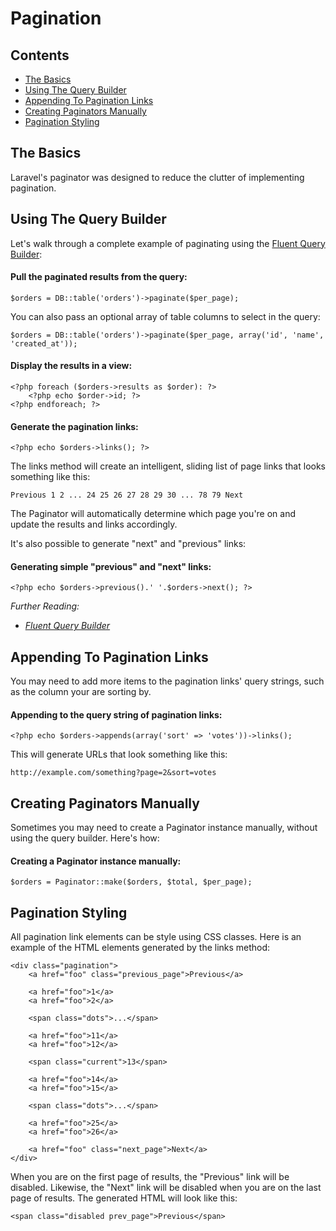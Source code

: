 # Pagination

## Contents

- [The Basics](#the-basics)
- [Using The Query Builder](#using-the-query-builder)
- [Appending To Pagination Links](#appending-to-pagination-links)
- [Creating Paginators Manually](#creating-paginators-manually)
- [Pagination Styling](#pagination-styling)

<a name="the-basics"></a>
## The Basics

Laravel's paginator was designed to reduce the clutter of implementing pagination.

<a name="using-the-query-builder"></a>
## Using The Query Builder

Let's walk through a complete example of paginating using the [Fluent Query Builder](/docs/database/fluent):

#### Pull the paginated results from the query:

	$orders = DB::table('orders')->paginate($per_page);

You can also pass an optional array of table columns to select in the query:

	$orders = DB::table('orders')->paginate($per_page, array('id', 'name', 'created_at'));

#### Display the results in a view:

	<?php foreach ($orders->results as $order): ?>
		<?php echo $order->id; ?>
	<?php endforeach; ?>

#### Generate the pagination links:

	<?php echo $orders->links(); ?>

The links method will create an intelligent, sliding list of page links that looks something like this:

	Previous 1 2 ... 24 25 26 27 28 29 30 ... 78 79 Next

The Paginator will automatically determine which page you're on and update the results and links accordingly.

It's also possible to generate "next" and "previous" links:

#### Generating simple "previous" and "next" links:

	<?php echo $orders->previous().' '.$orders->next(); ?>

*Further Reading:*

- *[Fluent Query Builder](/docs/database/fluent)*

<a name="appending-to-pagination-links"></a>
## Appending To Pagination Links

You may need to add more items to the pagination links' query strings, such as the column your are sorting by.

#### Appending to the query string of pagination links:

	<?php echo $orders->appends(array('sort' => 'votes'))->links();

This will generate URLs that look something like this:

	http://example.com/something?page=2&sort=votes

<a name="creating-paginators-manually"></a>
## Creating Paginators Manually

Sometimes you may need to create a Paginator instance manually, without using the query builder. Here's how:

#### Creating a Paginator instance manually:

	$orders = Paginator::make($orders, $total, $per_page);

<a name="pagination-styling"></a>
## Pagination Styling

All pagination link elements can be style using CSS classes. Here is an example of the HTML elements generated by the links method:

	<div class="pagination">
		<a href="foo" class="previous_page">Previous</a>

		<a href="foo">1</a>
		<a href="foo">2</a>

		<span class="dots">...</span>

		<a href="foo">11</a>
		<a href="foo">12</a>

		<span class="current">13</span>

		<a href="foo">14</a>
		<a href="foo">15</a>

		<span class="dots">...</span>

		<a href="foo">25</a>
		<a href="foo">26</a>

		<a href="foo" class="next_page">Next</a>
	</div>

When you are on the first page of results, the "Previous" link will be disabled. Likewise, the "Next" link will be disabled when you are on the last page of results. The generated HTML will look like this:

	<span class="disabled prev_page">Previous</span>
